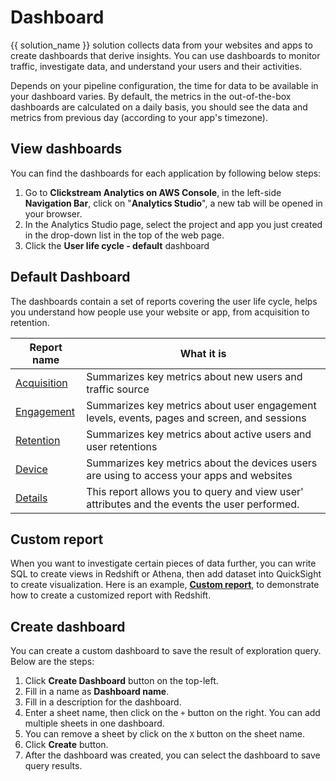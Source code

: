 # Dashboard
{{ solution_name }} solution collects data from your websites and apps to create dashboards that derive insights. You can use dashboards to monitor traffic, investigate data, and understand your users and their activities.

Depends on your pipeline configuration, the time for data to be available in your dashboard varies. By default, the metrics in the out-of-the-box dashboards are calculated on a daily basis, you should see the data and metrics from previous day (according to your app's timezone).


## View dashboards
You can find the dashboards for each application by following below steps:

1. Go to **Clickstream Analytics on AWS Console**, in the left-side **Navigation Bar**, click on "**Analytics Studio**", a new tab will be opened in your browser.
2. In the Analytics Studio page, select the project and app you just created in the drop-down list in the top of the web page.
3. Click the **User life cycle - default** dashboard

## Default Dashboard
The dashboards contain a set of reports covering the user life cycle, helps you understand how people use your website or app, from acquisition to retention.

| Report name | What it is |
|-------------|------------|
|[Acquisition](./acquisition.md) | Summarizes key metrics about new users and traffic source|
|[Engagement](./engagement.md) | Summarizes key metrics about user engagement levels, events, pages and screen, and sessions|
|[Retention](./retention.md) | Summarizes key metrics about active users and user retentions |
|[Device](./device.md) | Summarizes key metrics about the devices users are using to access your apps and websites|
|[Details](./details.md)| This report allows you to query and view user' attributes and the events the user performed.|


## Custom report
When you want to investigate certain pieces of data further, you can write SQL to create views in Redshift or Athena, then add dataset into QuickSight to create visualization. Here is an example, [**Custom report**](./custom-analysis.md), to demonstrate how to create a customized report with Redshift. 


## Create dashboard
You can create a custom dashboard to save the result of exploration query. Below are the steps:

1. Click **Create Dashboard** button on the top-left.
2. Fill in a name as **Dashboard name**.
3. Fill in a description for the dashboard.
4. Enter a sheet name, then click on the `+` button on the right. You can add multiple sheets in one dashboard.
5. You can remove a sheet by click on the `X` button on the sheet name.
6. Click **Create** button.
7. After the dashboard was created, you can select the dashboard to save query results.